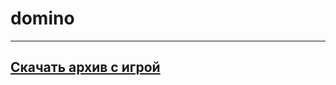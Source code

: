 # domino
__________
## [Скачать архив с игрой](https://github.com/MiF318/domino/raw/main/Domino_1.0.rar)
